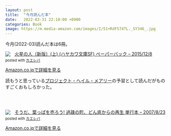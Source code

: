 ```yaml
---
layout: post
title:  "今月読んだ本"
date:   2022-03-31 22:10:00 +0900
categories: Book
image: https://m.media-amazon.com/images/I/51+RdF574TL._SY346_.jpg
---
```

今月(2022-03)読んだ本は6冊。<br>


<div class="krb-amzlt-box" style="margin-bottom:0px;"><div class="krb-amzlt-image" style="float:left;margin:0px 12px 1px 0px;"><a href="https://www.amazon.co.jp/dp/4150120439?&linkCode=li2&tag=peipeipe-22&linkId=5b902a84513838e00e980fa0ed49933f&language=ja_JP&ref_=as_li_ss_il" target="_blank" rel="nofollow" rel="nofollow"><img border="0" src="//ws-fe.amazon-adsystem.com/widgets/q?_encoding=UTF8&ASIN=4150120439&Format= _SL250_&ID=AsinImage&MarketPlace=JP&ServiceVersion=20070822&WS=1&tag=peipeipe-22&language=ja_JP" ></a><img src="https://ir-jp.amazon-adsystem.com/e/ir?t=peipeipe-22&language=ja_JP&l=li2&o=9&a=4150120439" width="1" height="1" border="0" alt="" style="border:none !important; margin:0px !important;" /></div><div class="krb-amzlt-info" style="line-height:120%; margin-bottom: 10px"><div class="krb-amzlt-name" style="margin-bottom:10px;line-height:120%"><a href="https://www.amazon.co.jp/dp/4150120439?&linkCode=li2&tag=peipeipe-22&linkId=5b902a84513838e00e980fa0ed49933f&language=ja_JP&ref_=as_li_ss_il" name="amazletlink" target="_blank" rel="nofollow" rel="nofollow">火星の人〔新版〕(上) (ハヤカワ文庫SF) ペーパーバック – 2015/12/8</a><div class="krb-amzlt-powered-date" style="font-size:80%;margin-top:5px;line-height:120%">posted with <a href="https://kaereba.com/wind/" title="amazlet" target="_blank" rel="nofollow" rel="nofollow">カエレバ</a></div></div><div class="krb-amzlt-detail"></div><div class="krb-amzlt-sub-info" style="float: left;"><div class="krb-amzlt-link" style="margin-top: 5px"><a href="https://www.amazon.co.jp/dp/4150120439?&linkCode=li2&tag=peipeipe-22&linkId=5b902a84513838e00e980fa0ed49933f&language=ja_JP&ref_=as_li_ss_il" name="amazletlink" target="_blank" rel="nofollow" rel="nofollow">Amazon.co.jpで詳細を見る</a></div></div></div><div class="krb-amzlt-footer" style="clear: left"></div></div>


読もうと思っている[プロジェクト・ヘイル・メアリー](https://amzn.to/3LtUiS5)の予習として読んだがものすごくおもしろかった。



<br/><br/>
<div class="krb-amzlt-box" style="margin-bottom:0px;"><div class="krb-amzlt-image" style="float:left;margin:0px 12px 1px 0px;"><a href="https://www.amazon.co.jp/dp/4797340657?&linkCode=li2&tag=peipeipe-22&linkId=936c22ff3a2431c6a9b802908d26ade2&language=ja_JP&ref_=as_li_ss_il" target="_blank" rel="nofollow" rel="nofollow"><img border="0" src="//ws-fe.amazon-adsystem.com/widgets/q?_encoding=UTF8&ASIN=4797340657&Format= _SL250_&ID=AsinImage&MarketPlace=JP&ServiceVersion=20070822&WS=1&tag=peipeipe-22&language=ja_JP" ></a><img src="https://ir-jp.amazon-adsystem.com/e/ir?t=peipeipe-22&language=ja_JP&l=li2&o=9&a=4797340657" width="1" height="1" border="0" alt="" style="border:none !important; margin:0px !important;" /></div><div class="krb-amzlt-info" style="line-height:120%; margin-bottom: 10px"><div class="krb-amzlt-name" style="margin-bottom:10px;line-height:120%"><a href="https://www.amazon.co.jp/dp/4797340657?&linkCode=li2&tag=peipeipe-22&linkId=936c22ff3a2431c6a9b802908d26ade2&language=ja_JP&ref_=as_li_ss_il" name="amazletlink" target="_blank" rel="nofollow" rel="nofollow">そうだ、葉っぱを売ろう! 過疎の町、どん底からの再生 単行本 – 2007/8/23</a><div class="krb-amzlt-powered-date" style="font-size:80%;margin-top:5px;line-height:120%">posted with <a href="https://kaereba.com/wind/" title="amazlet" target="_blank" rel="nofollow" rel="nofollow">カエレバ</a></div></div><div class="krb-amzlt-detail"></div><div class="krb-amzlt-sub-info" style="float: left;"><div class="krb-amzlt-link" style="margin-top: 5px"><a href="https://www.amazon.co.jp/dp/4797340657?&linkCode=li2&tag=peipeipe-22&linkId=936c22ff3a2431c6a9b802908d26ade2&language=ja_JP&ref_=as_li_ss_il" name="amazletlink" target="_blank" rel="nofollow" rel="nofollow">Amazon.co.jpで詳細を見る</a></div></div></div><div class="krb-amzlt-footer" style="clear: left"></div></div>